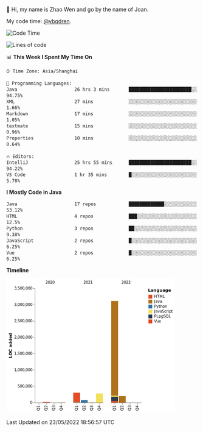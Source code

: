 :wave: Hi, my name is Zhao Wen and go by the name of Joan.

My code time: [@ybqdren](https://wakatime.com/@ybqdren).


<!--START_SECTION:waka-->
![Code Time](http://img.shields.io/badge/Code%20Time-0%20secs-blue)

![Lines of code](https://img.shields.io/badge/From%20Hello%20World%20I%27ve%20Written-4%20Million%20lines%20of%20code-blue)

📊 **This Week I Spent My Time On** 

```text
⌚︎ Time Zone: Asia/Shanghai

💬 Programming Languages: 
Java                     26 hrs 3 mins       ███████████████████████░░   94.75% 
XML                      27 mins             ░░░░░░░░░░░░░░░░░░░░░░░░░   1.66% 
Markdown                 17 mins             ░░░░░░░░░░░░░░░░░░░░░░░░░   1.05% 
textmate                 15 mins             ░░░░░░░░░░░░░░░░░░░░░░░░░   0.96% 
Properties               10 mins             ░░░░░░░░░░░░░░░░░░░░░░░░░   0.64%

🔥 Editors: 
IntelliJ                 25 hrs 55 mins      ███████████████████████░░   94.22% 
VS Code                  1 hr 35 mins        █░░░░░░░░░░░░░░░░░░░░░░░░   5.78%

```

**I Mostly Code in Java** 

```text
Java                     17 repos            █████████████░░░░░░░░░░░░   53.12% 
HTML                     4 repos             ███░░░░░░░░░░░░░░░░░░░░░░   12.5% 
Python                   3 repos             ██░░░░░░░░░░░░░░░░░░░░░░░   9.38% 
JavaScript               2 repos             █░░░░░░░░░░░░░░░░░░░░░░░░   6.25% 
Vue                      2 repos             █░░░░░░░░░░░░░░░░░░░░░░░░   6.25%

```


**Timeline**

![Chart not found](https://raw.githubusercontent.com/ybqdren/ybqdren/main/charts/bar_graph.png) 


 Last Updated on 23/05/2022 18:56:57 UTC
<!--END_SECTION:waka-->

